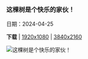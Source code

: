 ### 这棵树是个快乐的家伙！

日期：2024-04-25

**下载**  |  [1920x1080](https://cn.bing.com/th?id=OHR.KalalochTree_ZH-CN9427839259_1920x1080.jpg)  |  [3840x2160](https://cn.bing.com/th?id=OHR.KalalochTree_ZH-CN9427839259_UHD.jpg)

![这棵树是个快乐的家伙！](https://cn.bing.com/th?id=OHR.KalalochTree_ZH-CN9427839259_1920x1080.jpg "卡拉洛奇树，又名生命之树，卡拉洛奇海滩，奥林匹克国家公园，华盛顿州，美国 (© Abbie Warnock-Matthews/Shutterstock)")

